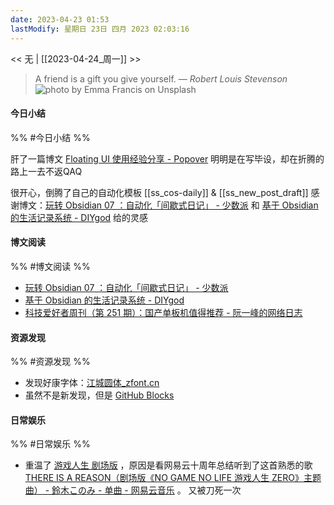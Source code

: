 ```yaml
---
date: 2023-04-23 01:53
lastModify: 星期日 23日 四月 2023 02:03:16
---
```


<< 无 | [[2023-04-24_周一]] >>

> A friend is a gift you give yourself.
> — <cite>Robert Louis Stevenson</cite>
![photo by Emma Francis on Unsplash](https://images.unsplash.com/photo-1473654729523-203e25dfda10?crop=entropy&cs=srgb&fm=jpg&ixid=MnwzNjM5Nzd8MHwxfHJhbmRvbXx8fHx8fHx8fDE2ODIxODYwMDA&ixlib=rb-4.0.3&q=85&w=200&h=200)

#### 今日小结
%% #今日小结 %%

肝了一篇博文 [Floating UI 使用经验分享 - Popover](https://x.cosine.ren/floating-ui-experience-popover) 明明是在写毕设，却在折腾的路上一去不返QAQ

很开心，倒腾了自己的自动化模板 [[ss_cos-daily]] & [[ss_new_post_draft]]
感谢博文：[玩转 Obsidian 07 ：自动化「间歇式日记」 - 少数派](https://client.sspai.com/post/69982#) 和 [基于 Obsidian 的生活记录系统 - DIYgod](https://diygod.me/obsidian) 给的灵感

#### 博文阅读
%% #博文阅读 %%

- [玩转 Obsidian 07 ：自动化「间歇式日记」 - 少数派](https://client.sspai.com/post/69982#) 
- [基于 Obsidian 的生活记录系统 - DIYgod](https://diygod.me/obsidian)
- [科技爱好者周刊（第 251 期）：国产单板机值得推荐 - 阮一峰的网络日志](http://www.ruanyifeng.com/blog/2023/04/weekly-issue-251.html)

#### 资源发现
%% #资源发现 %%

- 发现好康字体：[江城圆体_zfont.cn](https://www.zfont.cn/cn/font_213.html#)
- 虽然不是新发现，但是 [GitHub Blocks](https://blocks.githubnext.com/)

#### 日常娱乐
%% #日常娱乐 %%

- 重温了 [游戏人生 剧场版](https://movie.douban.com/subject/26837952/) ，原因是看网易云十周年总结听到了这首熟悉的歌 [THERE IS A REASON（剧场版《NO GAME NO LIFE 游戏人生 ZERO》主题曲） - 鈴木このみ - 单曲 - 网易云音乐](https://music.163.com/#/song?id=490182455&userid=361029804) 。 又被刀死一次


